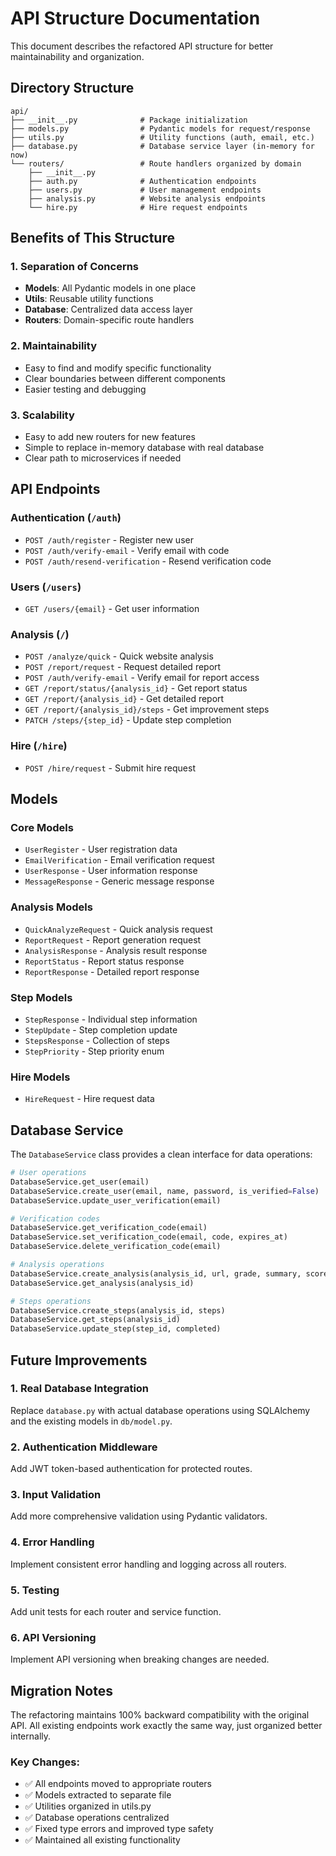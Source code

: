 # API Structure Documentation

This document describes the refactored API structure for better maintainability and organization.

## Directory Structure

```
api/
├── __init__.py              # Package initialization
├── models.py                # Pydantic models for request/response
├── utils.py                 # Utility functions (auth, email, etc.)
├── database.py              # Database service layer (in-memory for now)
└── routers/                 # Route handlers organized by domain
    ├── __init__.py
    ├── auth.py              # Authentication endpoints
    ├── users.py             # User management endpoints  
    ├── analysis.py          # Website analysis endpoints
    └── hire.py              # Hire request endpoints
```

## Benefits of This Structure

### 1. **Separation of Concerns**
- **Models**: All Pydantic models in one place
- **Utils**: Reusable utility functions
- **Database**: Centralized data access layer
- **Routers**: Domain-specific route handlers

### 2. **Maintainability**
- Easy to find and modify specific functionality
- Clear boundaries between different components
- Easier testing and debugging

### 3. **Scalability**
- Easy to add new routers for new features
- Simple to replace in-memory database with real database
- Clear path to microservices if needed

## API Endpoints

### Authentication (`/auth`)
- `POST /auth/register` - Register new user
- `POST /auth/verify-email` - Verify email with code
- `POST /auth/resend-verification` - Resend verification code

### Users (`/users`)
- `GET /users/{email}` - Get user information

### Analysis (`/`)
- `POST /analyze/quick` - Quick website analysis
- `POST /report/request` - Request detailed report
- `POST /auth/verify-email` - Verify email for report access
- `GET /report/status/{analysis_id}` - Get report status
- `GET /report/{analysis_id}` - Get detailed report
- `GET /report/{analysis_id}/steps` - Get improvement steps
- `PATCH /steps/{step_id}` - Update step completion

### Hire (`/hire`)
- `POST /hire/request` - Submit hire request

## Models

### Core Models
- `UserRegister` - User registration data
- `EmailVerification` - Email verification request
- `UserResponse` - User information response
- `MessageResponse` - Generic message response

### Analysis Models
- `QuickAnalyzeRequest` - Quick analysis request
- `ReportRequest` - Report generation request
- `AnalysisResponse` - Analysis result response
- `ReportStatus` - Report status response
- `ReportResponse` - Detailed report response

### Step Models
- `StepResponse` - Individual step information
- `StepUpdate` - Step completion update
- `StepsResponse` - Collection of steps
- `StepPriority` - Step priority enum

### Hire Models
- `HireRequest` - Hire request data

## Database Service

The `DatabaseService` class provides a clean interface for data operations:

```python
# User operations
DatabaseService.get_user(email)
DatabaseService.create_user(email, name, password, is_verified=False)
DatabaseService.update_user_verification(email)

# Verification codes
DatabaseService.get_verification_code(email)
DatabaseService.set_verification_code(email, code, expires_at)
DatabaseService.delete_verification_code(email)

# Analysis operations
DatabaseService.create_analysis(analysis_id, url, grade, summary, score)
DatabaseService.get_analysis(analysis_id)

# Steps operations
DatabaseService.create_steps(analysis_id, steps)
DatabaseService.get_steps(analysis_id)
DatabaseService.update_step(step_id, completed)
```

## Future Improvements

### 1. **Real Database Integration**
Replace `database.py` with actual database operations using SQLAlchemy and the existing models in `db/model.py`.

### 2. **Authentication Middleware**
Add JWT token-based authentication for protected routes.

### 3. **Input Validation**
Add more comprehensive validation using Pydantic validators.

### 4. **Error Handling**
Implement consistent error handling and logging across all routers.

### 5. **Testing**
Add unit tests for each router and service function.

### 6. **API Versioning**
Implement API versioning when breaking changes are needed.

## Migration Notes

The refactoring maintains 100% backward compatibility with the original API. All existing endpoints work exactly the same way, just organized better internally.

### Key Changes:
- ✅ All endpoints moved to appropriate routers
- ✅ Models extracted to separate file
- ✅ Utilities organized in utils.py
- ✅ Database operations centralized
- ✅ Fixed type errors and improved type safety
- ✅ Maintained all existing functionality 